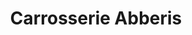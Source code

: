 ---
title: "Carrosserie Abberis"
url: /villenave-dornon/carrosserie-abberis/
shop: réparation de voitures
---